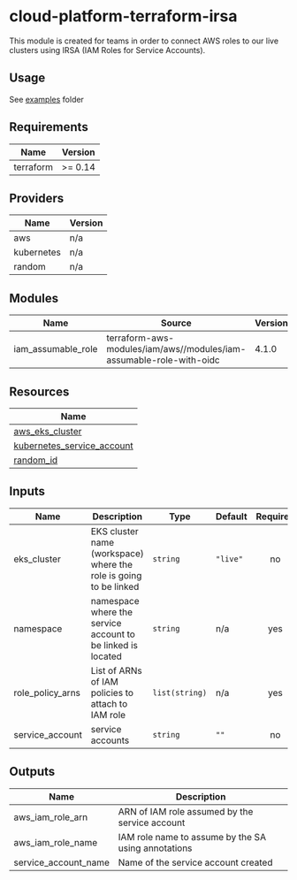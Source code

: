 # cloud-platform-terraform-irsa

This module is created for teams in order to connect AWS roles to our live clusters using IRSA (IAM Roles for Service Accounts). 

## Usage

See [examples](examples/) folder

<!--- BEGIN_TF_DOCS --->
## Requirements

| Name | Version |
|------|---------|
| terraform | >= 0.14 |

## Providers

| Name | Version |
|------|---------|
| aws | n/a |
| kubernetes | n/a |
| random | n/a |

## Modules

| Name | Source | Version |
|------|--------|---------|
| iam_assumable_role | terraform-aws-modules/iam/aws//modules/iam-assumable-role-with-oidc | 4.1.0 |

## Resources

| Name |
|------|
| [aws_eks_cluster](https://registry.terraform.io/providers/hashicorp/aws/latest/docs/data-sources/eks_cluster) |
| [kubernetes_service_account](https://registry.terraform.io/providers/hashicorp/kubernetes/latest/docs/resources/service_account) |
| [random_id](https://registry.terraform.io/providers/hashicorp/random/latest/docs/resources/id) |

## Inputs

| Name | Description | Type | Default | Required |
|------|-------------|------|---------|:--------:|
| eks\_cluster | EKS cluster name (workspace) where the role is going to be linked | `string` | `"live"` | no |
| namespace | namespace where the service account to be linked is located | `string` | n/a | yes |
| role\_policy\_arns | List of ARNs of IAM policies to attach to IAM role | `list(string)` | n/a | yes |
| service\_account | service accounts | `string` | `""` | no |

## Outputs

| Name | Description |
|------|-------------|
| aws\_iam\_role\_arn | ARN of IAM role assumed by the service account |
| aws\_iam\_role\_name | IAM role name to assume by the SA using annotations |
| service\_account\_name | Name of the service account created |

<!--- END_TF_DOCS --->

